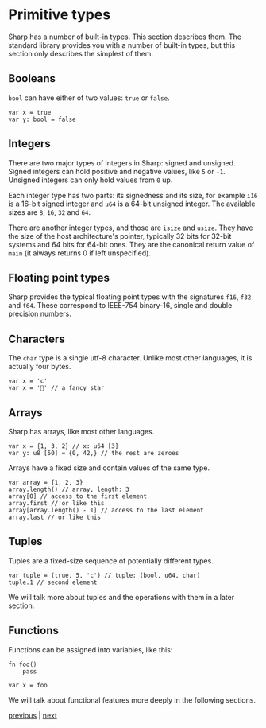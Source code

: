 # Primitive types
Sharp has a number of built-in types. This section describes them.
The standard library provides you with a number of built-in types, but this section only describes the simplest of them.

## Booleans
`bool` can have either of two values: `true` or `false`.
```
var x = true
var y: bool = false
```

## Integers
There are two major types of integers in Sharp: signed and unsigned.
Signed integers can hold positive and negative values, like `5` or `-1`.
Unsigned integers can only hold values from `0` up.

Each integer type has two parts: its signedness and its size, for example `i16` is a 16-bit signed integer and `u64` is a 64-bit unsigned integer.
The available sizes are `8`, `16`, `32` and `64`.

There are another integer types, and those are `isize` and `usize`.
They have the size of the host architecture's pointer, typically 32 bits for 32-bit systems and 64 bits for 64-bit ones. They are the canonical return value of `main` (it always returns 0 if left unspecified).

## Floating point types
Sharp provides the typical floating point types with the signatures
`f16`, `f32` and `f64`. These correspond to IEEE-754 binary-16, single and double precision numbers.

## Characters
The `char` type is a single utf-8 character. Unlike most other languages, it is actually four bytes.
```
var x = 'c'
var x = '' // a fancy star
```

## Arrays
Sharp has arrays, like most other languages.
```
var x = {1, 3, 2} // x: u64 [3]
var y: u8 [50] = {0, 42,} // the rest are zeroes
```
Arrays have a fixed size and contain values of the same type.

```
var array = {1, 2, 3}
array.length() // array, length: 3
array[0] // access to the first element
array.first // or like this
array[array.length() - 1] // access to the last element
array.last // or like this
```
## Tuples
Tuples are a fixed-size sequence of potentially different types.
```
var tuple = (true, 5, 'c') // tuple: (bool, u64, char)
tuple.1 // second element
```

We will talk more about tuples and the operations with them in a later section.

## Functions
Functions can be assigned into variables, like this:
```
fn foo()
	pass

var x = foo
```

We will talk about functional features more deeply in the following sections.

[previous](02.02.functions.md) | [next](02.04.comments.md)
